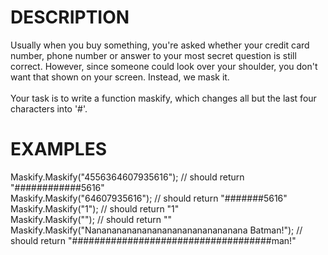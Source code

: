 # DESCRIPTION
Usually when you buy something, you're asked whether your credit card number, phone number or answer to your most secret question is still correct. However, since someone could look over your shoulder, you don't want that shown on your screen. Instead, we mask it.
<br><br>
Your task is to write a function maskify, which changes all but the last four characters into '#'.

# EXAMPLES
Maskify.Maskify("4556364607935616"); // should return "############5616"
<br>
Maskify.Maskify("64607935616");      // should return "#######5616"
<br>
Maskify.Maskify("1");                // should return "1"
<br>
Maskify.Maskify("");                 // should return ""
<br>
Maskify.Maskify("Nananananananananananananananana Batman!"); // should return "####################################man!"
